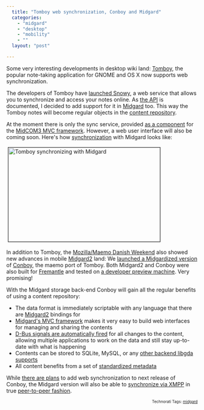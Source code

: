 ```yaml
---
  title: "Tomboy web synchronization, Conboy and Midgard"
  categories: 
    - "midgard"
    - "desktop"
    - "mobility"
    - ""
  layout: "post"

---
```

<p>
Some very interesting developments in desktop wiki land: <a href="http://projects.gnome.org/tomboy/">Tomboy</a>, the popular note-taking application for GNOME and OS X now supports web synchronization.
</p><p>
The developers of Tomboy have <a href="http://automorphic.blogspot.com/2009/05/tomboy-0151-release-brings-new-online.html">launched Snowy</a>, a web service that allows you to synchronize and access your notes online. As <a href="http://live.gnome.org/Tomboy/Synchronization/REST">the API</a> is documented, I decided to add support for it in <a href="http://www.midgard-project.org/">Midgard</a> too. This way the Tomboy notes will become regular objects in the <a href="http://bergie.iki.fi/blog/midgard_and_jcr-a_look_at_two_content_repositories/">content repository</a>.
</p><p>
At the moment there is only the sync service, provided <a href="http://trac.midgard-project.org/browser/trunk/midcom/org_gnome_tomboy">as a component</a> for the <a href="http://bergie.iki.fi/blog/midcom_3_at_a_glance/">MidCOM3 MVC framework</a>. However, a web user interface will also be coming soon. Here's how <a href="http://library.gnome.org/users/tomboy/0.14/synchronization.html.en">synchronization</a> with Midgard looks like:
</p><p>
<a href="http://bergie.iki.fi/midcom-serveattachmentguid-a0bc182c4df911de998e0b4ec9b323a423a4/tomboy-synchronization-midgard.png"><img src="http://bergie.iki.fi/midcom-serveattachmentguid-a4f9652a4df911de8114efe2e8c94e364e36/tomboy-synchronization-midgard-tm.jpg" height="248" width="400" border="1" hspace="4" vspace="4" alt="Tomboy synchronizing with Midgard" title="Tomboy synchronizing with Midgard" /></a>
</p><p>
In addition to Tomboy, the <a href="http://wiki.maemo.org/MozillaMaemoDanishWeekend">Mozilla/Maemo Danish Weekend</a> also showed new advances in mobile <a href="http://www.midgard-project.org/midgard2/">Midgard2</a> land: We <a href="http://maemo.org/community/maemo-developers/re-fwd-conboy-midgard/">launched a Midgardized version</a> of <a href="http://maemo.org/downloads/product/OS2008/conboy/">Conboy</a>, the maemo port of Tomboy. Both Midgard2 and Conboy were also built for <a href="http://repository.maemo.org/extras-devel/pool/fremantle/free/m/midgard2-core/">Fremantle</a> and tested on <a href="http://talk.maemo.org/showthread.php?p=292386#post292386">a developer preview machine</a>. Very promising!
</p><p>
With the Midgard storage back-end Conboy will gain all the regular benefits of using a content repository:
</p><ul>
<li>The data format is immediately scriptable with any language that there are <a href="http://www.midgard-project.org/midgard2/">Midgard2</a> bindings for</li>
<li><a href="http://bergie.iki.fi/blog/midcom_3_at_a_glance/">Midgard's MVC framework</a> makes it very easy to build web interfaces for managing and sharing the contents</li>
<li><a href="http://teroheikkinen.iki.fi/blog/midgard_workshop_at_fscons/">D-Bus signals are automatically fired</a> for all changes to the content, allowing multiple applications to work on the data and still stay up-to-date with what is happening</li>
<li>Contents can be stored to SQLite, MySQL, or any <a href="http://www.gnome-db.org/Providers_status">other backend libgda supports</a></li>
<li>All content benefits from a set of <a href="http://www.midgard-project.org/documentation/mgdschema-metadata-object/">standardized metadata</a></li>
</ul><p>
While <a href="https://garage.maemo.org/forum/forum.php?forum_id=3759">there are plans</a> to add web synchronization to next release of Conboy, the Midgard version will also be able to <a href="http://teroheikkinen.iki.fi/blog/how_midgard_2_talks_between_between_machines/">synchronize via XMPP</a> in true <a href="http://bergie.iki.fi/blog/midgard2_at_fscons-your_data-everywhere/">peer-to-peer fashion</a>.
</p>
<!-- technorati tags start --><p style="text-align:right;font-size:10px;">Technorati Tags: <a href="http://www.technorati.com/tag/midgard" rel="tag">midgard</a></p><!-- technorati tags end -->